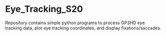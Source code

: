 # Eye_Tracking_S20

Repository contains simple python programs to process GP3HD eye tracking data, plot eye tracking coordinates, and display fixations/saccades. 
